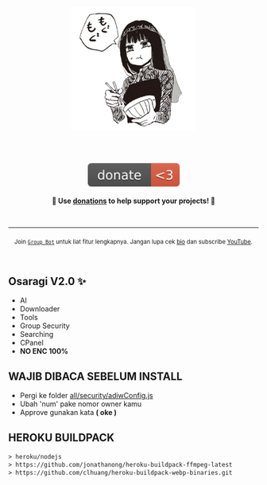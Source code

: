 <h1 align="center">
	<img width="250" src="media/1732334413925.png" alt="Donations"><p>
</h1>

<br>
<p align="center">
	<a href="https://saweria.co/neekoi"><img width="185" src="media/badge.svg" alt="Badge"></a>
	<br><br>
	<b>🙌 Use <a href="https://saweria.co/neekoi">donations</a> to help support <b>your</b> projects! 🙌</b>
</p>
<br>

---

<p align="center">
	<sub>Join <a href="https://yourdonation.rocks"><code>Group Bot</code></a> untuk liat fitur lengkapnya. Jangan lupa cek <a href="https://nikolaskama.me">bio</a> dan subscribe <a href="https://youtube.com/qyuunee">YouTube</a>.</sub>
</p>

<br>

## Osaragi V2.0 ✨
- AI
- Downloader
- Tools
- Group Security
- Searching
- CPanel
- **NO ENC 100%**

## WAJIB DIBACA SEBELUM INSTALL
- Pergi ke folder [all/security/adiwConfig.js](https://github.com/OxBrutal/Osaragi-V2.0/blob/main/all/security/adiwConfig.js)
- Ubah 'num' pake nomor owner kamu
- Approve gunakan kata **( oke )**

## HEROKU BUILDPACK

```
> heroku/nodejs
> https://github.com/jonathanong/heroku-buildpack-ffmpeg-latest
> https://github.com/clhuang/heroku-buildpack-webp-binaries.git
```
